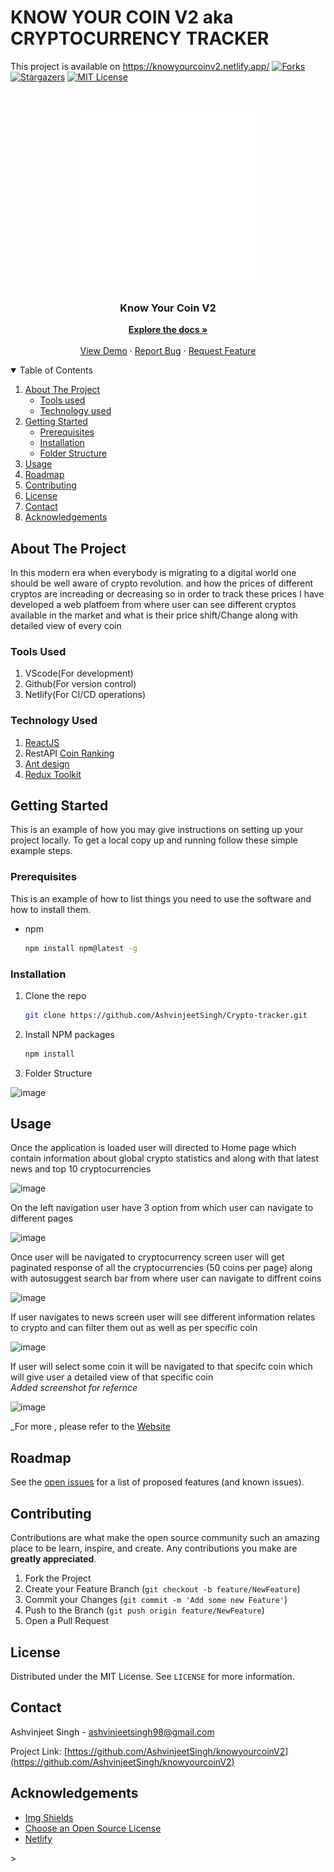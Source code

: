 # KNOW YOUR COIN V2 aka CRYPTOCURRENCY TRACKER
This project is available on  https://knowyourcoinv2.netlify.app/
[![Forks][forks-shield]][forks-url]
[![Stargazers][stars-shield]][stars-url]
[![MIT License][license-shield]][license-url]

<!-- PROJECT LOGO -->
<br />
<p align="center">
  <a href="https://github.com/AshvinjeetSingh/knowyourcoinV2">
    <img src="/src/images/cryptocurrency.png" alt="Logo" width="280" height="280" >
  </a>

  <h3 align="center">Know Your Coin V2</h3>

  <p align="center">
    <a href="https://github.com/AshvinjeetSingh/knowyourcoinV2"><strong>Explore the docs »</strong></a>
    <br />
    <br />
    <a href="https://knowyourcoinv2.netlify.app/">View Demo</a>
    ·
    <a href="https://github.com/AshvinjeetSingh/knowyourcoinV2/issues">Report Bug</a>
    ·
    <a href="https://github.com/AshvinjeetSingh/knowyourcoinV2/issues">Request Feature</a>
  </p>
</p>

<!-- TABLE OF CONTENTS -->
<details open="open">
  <summary>Table of Contents</summary>
  <ol>
    <li>
      <a href="#about-the-project">About The Project</a>
      <ul>
        <li><a href="#Tools-used">Tools used</a></li>
        <li><a href="#Technology-used">Technology used</a></li>
      </ul>
    </li>
    <li>
      <a href="#getting-started">Getting Started</a>
      <ul>
        <li><a href="#prerequisites">Prerequisites</a></li>
        <li><a href="#installation">Installation</a></li>
        <li><a href="#folder-structure">Folder Structure</a></li>
      </ul>
    </li>
    <li><a href="#usage">Usage</a></li>
    <li><a href="#roadmap">Roadmap</a></li>
    <li><a href="#contributing">Contributing</a></li>
    <li><a href="#license">License</a></li>
    <li><a href="#contact">Contact</a></li>
    <li><a href="#acknowledgements">Acknowledgements</a></li>
  </ol>
</details>



<!-- ABOUT THE PROJECT -->
## About The Project
In this modern era when everybody is migrating to a digital world one should be well aware of crypto revolution. and how the prices of different cryptos are increading or decreasing so in order to track these prices I have developed a web platfoem from where user can see different cryptos available in the market and what is their price shift/Change along with detailed view of every coin


### Tools Used

1. VScode(For development)
2. Github(For version control)
3. Netlify(For CI/CD operations)


### Technology Used
1. [ReactJS](https://reactjs.org/)
2. RestAPI [Coin Ranking](https://rapidapi.com/Coinranking/api/coinranking1/)
3. [Ant design](https://ant.design/)
4. [Redux Toolkit](https://redux-toolkit.js.org/)



## Getting Started

This is an example of how you may give instructions on setting up your project locally.
To get a local copy up and running follow these simple example steps.

### Prerequisites

This is an example of how to list things you need to use the software and how to install them.
* npm
  ```sh
  npm install npm@latest -g
  ```
### Installation

1. Clone the repo
   ```sh
   git clone https://github.com/AshvinjeetSingh/Crypto-tracker.git
   ```
2. Install NPM packages
   ```sh
   npm install
   ```

3. Folder Structure

 ![image](https://user-images.githubusercontent.com/51511908/151855641-df6646af-0a7c-4755-bae1-04450ac5b330.png)

## Usage
Once the application is loaded user will directed to Home page which contain information about global crypto statistics and along with that latest news and top 10 cryptocurrencies <br/>

![image](https://user-images.githubusercontent.com/51511908/151855183-2905cc4e-11cc-41e6-a574-2ab10902cca4.png)

On the left navigation user have 3 option from which user can navigate to different pages<br/>

![image](https://user-images.githubusercontent.com/51511908/151856426-c5fc1279-7e56-4935-9c84-24cc747bfbda.png)

Once user will be navigated to cryptocurrency screen user will get paginated response of all the cryptocurrencies (50 coins per page) along with autosuggest search bar from where user can navigate to diffrent coins <br/>

![image](https://user-images.githubusercontent.com/51511908/151856741-1b9dd790-57a0-48ae-99e0-574ab05b5e51.png)

If user navigates to news screen user will see different information relates to crypto and can filter them out as well as per specific coin

![image](https://user-images.githubusercontent.com/51511908/151857103-f73ae443-fedb-45fe-8373-1abed6cd001e.png)

If user will select some coin it will be navigated to that specifc coin which will give user  a detailed view of that specific coin <br/>
_Added screenshot for refernce_

![image](https://user-images.githubusercontent.com/51511908/151856076-2f2bf9a1-6ef3-480f-b2e0-91c7b732197a.png)

_For more , please refer to the [Website](https://knowyourcoin.netlify.app/)



<!-- ROADMAP -->
## Roadmap

See the [open issues](https://github.com/AshvinjeetSingh/knowyourcoinV2/issues) for a list of proposed features (and known issues).

<!-- CONTRIBUTING -->
## Contributing

Contributions are what make the open source community such an amazing place to be learn, inspire, and create. Any contributions you make are **greatly appreciated**.

1. Fork the Project
2. Create your Feature Branch (`git checkout -b feature/NewFeature`)
3. Commit your Changes (`git commit -m 'Add some new Feature'`)
4. Push to the Branch (`git push origin feature/NewFeature`)
5. Open a Pull Request


<!-- LICENSE -->
## License

Distributed under the MIT License. See `LICENSE` for more information.


<!-- CONTACT -->
## Contact

Ashvinjeet Singh - ashvinjeetsingh98@gmail.com

Project Link: [https://github.com/AshvinjeetSingh/knowyourcoinV2](https://github.com/AshvinjeetSingh/knowyourcoinV2)

<!-- ACKNOWLEDGEMENTS -->
## Acknowledgements
* [Img Shields](https://shields.io)
* [Choose an Open Source License](https://choosealicense.com)
* [Netlify](https://www.netlify.com/)




<!-- MARKDOWN LINKS & IMAGES -->>

[contributors-url]: https://github.com/AshvinjeetSingh/knowyourcoinV2/graphs/contributors
[forks-shield]: https://img.shields.io/github/forks/AshvinjeetSingh/knowyourcoinV2
[forks-url]: https://github.com/AshvinjeetSingh/knowyourcoinV2/network/members
[stars-shield]: 	https://img.shields.io/github/stars/AshvinjeetSingh/knowyourcoinV2
[stars-url]: https://github.com/AshvinjeetSingh/knowyourcoinV2/stargazers
[issues-url]: https://img.shields.io/github/issues/AshvinjeetSingh/knowyourcoinV2
[license-shield]: https://img.shields.io/github/license/AshvinjeetSingh/knowyourcoinV2
[license-url]: https://github.co/AshvinjeetSingh/Crypto-tracker/blob/master/LICENSE.txt
[linkedin-url]: www.linkedin.com/in/ashvinjeetsingh
[product-screenshot]: images/productscreenshot.png

